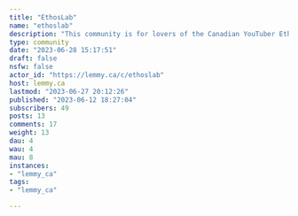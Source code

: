 ```yaml
---
title: "EthosLab" 
name: "ethoslab"
description: "This community is for lovers of the Canadian YouTuber EthosLab. Feel free to discuss or share anything related to Etho and his shenanigans! You can view Etho's YouTube channel here: https://www.youtube.com/@EthosLabPlease keep conversations polite and civil. Rudeness will not be tolerated. Repeat offenders will be removed from the community. To subscribe from an instance outside of Lemmy.ca, search for !EthosLab@Lemmy.ca in the search bar and join the community."
type: community
date: "2023-06-28 15:17:51"
draft: false
nsfw: false
actor_id: "https://lemmy.ca/c/ethoslab"
host: lemmy.ca
lastmod: "2023-06-27 20:12:26"
published: "2023-06-12 18:27:04"
subscribers: 49
posts: 13
comments: 17
weight: 13
dau: 4
wau: 4
mau: 8
instances:
- "lemmy_ca"
tags: 
- "lemmy_ca"

---
```

